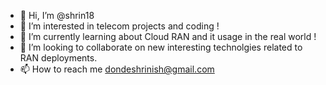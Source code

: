 - 👋 Hi, I’m @shrin18
- 👀 I’m interested in telecom projects and coding !
- 🌱 I’m currently learning about Cloud RAN and it usage in the real world !
- 💞️ I’m looking to collaborate on new interesting technolgies related to RAN deployments.
- 📫 How to reach me dondeshrinish@gmail.com

<!---
shrin18/shrin18 is a ✨ special ✨ repository because its `README.md` (this file) appears on your GitHub profile.
You can click the Preview link to take a look at your changes.
--->
